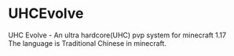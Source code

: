 # UHCEvolve
UHC Evolve - An ultra hardcore(UHC) pvp system for minecraft 1.17<br />
The language is Traditional Chinese in minecraft. 
